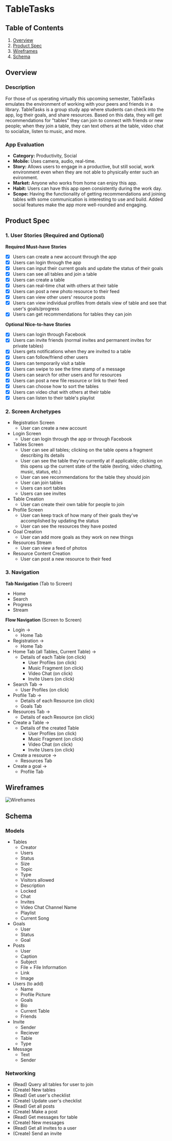 # TableTasks

## Table of Contents
1. [Overview](#Overview)
1. [Product Spec](#Product-Spec)
1. [Wireframes](#Wireframes)
2. [Schema](#Schema)

## Overview
### Description
For those of us operating virtually this upcoming semester, TableTasks emulates the environment of working with your peers and friends in a library. TableTasks is a group study app where students can check into the app, log their goals, and share resources. Based on this data, they will get recommendations for "tables" they can join to connect with friends or new people; when they join a table, they can text others at the table, video chat to socialize, listen to music, and more.

### App Evaluation

- **Category:** Productivity, Social
- **Mobile:** Uses camera, audio, real-time.
- **Story:** Allows users to engage in a productive, but still social, work environment even when they are not able to physically enter such an evironment.
- **Market:** Anyone who works from home can enjoy this app.
- **Habit:** Users can have this app open consistently during the work day.
- **Scope:** Having the functionality of getting recommendations and joining tables with some communication is interesting to use and build. Added social features make the app more well-rounded and engaging.

## Product Spec

### 1. User Stories (Required and Optional)

**Required Must-have Stories**

* [x] Users can create a new account through the app
* [x] Users can login through the app
* [x] Users can input their current goals and update the status of their goals
* [x] Users can see all tables and join a table
* [x] Users can create a table
* [x] Users can real-time chat with others at their table
* [x] Users can post a new photo resource to their feed
* [x] Users can view other users' resource posts
* [x] Users can view individual profiles from details view of table and see that user's goals/progress
* [x] Users can get recommendations for tables they can join

**Optional Nice-to-have Stories**

* [x] Users can login through Facebook
* [x] Users can invite friends (normal invites and permanent invites for private tables)
* [x] Users gets notifications when they are invited to a table
* [x] Users can follow/friend other users
* [x] Users can temporarily visit a table
* [x] Users can swipe to see the time stamp of a message
* [x] Users can search for other users and for resources
* [x] Users can post a new file resource or link to their feed
* [x] Users can choose how to sort the tables
* [x] Users can video chat with others at their table
* [x] Users can listen to their table's playlist

### 2. Screen Archetypes

* Registration Screen
   * User can create a new account
* Login Screen
   * User can login through the app or through Facebook
* Tables Screen
   * User can see all tables; clicking on the table opens a fragment describing its details
   * User can see the table they're currently at if applicable; clicking on this opens up the current state of the table (texting, video chatting, music, status, etc.)
   * User can see recommendations for the table they should join
   * User can join tables
   * Users can sort tables
   * Users can see invites
* Table Creation
   * User can create their own table for people to join
* Profile Screen
   * User can keep track of how many of their goals they've accomplished by updating the status
   * User can see the resources they have posted
* Goal Creation
   * User can add more goals as they work on new things
* Resources Stream
   * User can view a feed of photos
* Resource Content Creation
   * User can post a new resource to their feed

### 3. Navigation

**Tab Navigation** (Tab to Screen)

* Home
* Search
* Progress
* Stream

**Flow Navigation** (Screen to Screen)

* Login ->
   * Home Tab
* Registration ->
   * Home Tab
* Home Tab (all Tables, Current Table) ->
   * Details of each Table (on click)
      * User Profiles (on click)
      * Music Fragment (on click)
      * Video Chat (on click)
      * Invite Users (on click)
* Search Tab ->
   * User Profiles (on click)
* Profile Tab ->
   * Details of each Resource (on click)
   * Goals Tab
* Resources Tab ->
   * Details of each Resource (on click)
* Create a Table ->
   * Details of the created Table
      * User Profiles (on click)
      * Music Fragment (on click)
      * Video Chat (on click)
      * Invite Users (on click)
* Create a resource ->
   * Resources Tab
* Create a goal ->
   * Profile Tab

## Wireframes

<img src='wireframes.png' title='Wireframes' width='' alt='Wireframes' />

## Schema

### Models
* Tables
    * Creator
    * Users
    * Status
    * Size
    * Topic
    * Type
    * Visitors allowed
    * Description
    * Locked
    * Chat
    * Invites
    * Video Chat Channel Name
    * Playlist
    * Current Song
* Goals
    * User
    * Status
    * Goal
* Posts
    * User
    * Caption
    * Subject
    * File + File Information
    * Link
    * Image
* Users (to add)
    * Name
    * Profile Picture
    * Goals
    * Bio
    * Current Table
    * Friends
* Invite
    * Sender
    * Reciever
    * Table
    * Type
* Message
    * Text
    * Sender

### Networking
* (Read) Query all tables for user to join
* (Create) New tables
* (Read) Get user's checklist
* (Create) Update user's checklist
* (Read) Get all posts
* (Create) Make a post
* (Read) Get messages for table
* (Create) New messages
* (Read) Get all invites to a user
* (Create) Send an invite
